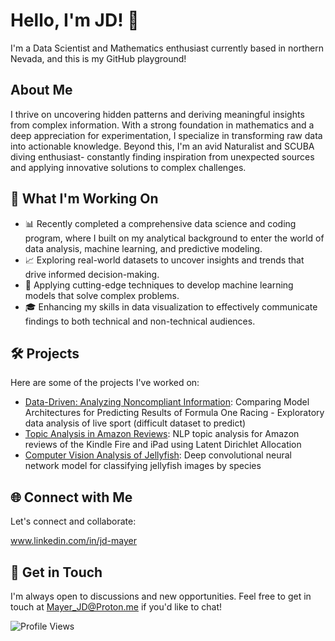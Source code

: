 # Hello, I'm JD! 👋

I'm a Data Scientist and Mathematics enthusiast currently based in northern Nevada, and this is my GitHub playground!

## About Me

I thrive on uncovering hidden patterns and deriving meaningful insights from complex information. With a strong foundation in mathematics and a deep appreciation for experimentation, I specialize in transforming raw data into actionable knowledge. Beyond this, I'm an avid Naturalist and SCUBA diving enthusiast- constantly finding inspiration from unexpected sources and applying innovative solutions to complex challenges.

## 🚀 What I'm Working On

- 📊 Recently completed a comprehensive data science and coding program, where I built on my analytical background to enter the world of data analysis, machine learning, and predictive modeling.
- 📈 Exploring real-world datasets to uncover insights and trends that drive informed decision-making.
- 🤖 Applying cutting-edge techniques to develop machine learning models that solve complex problems.
- 🎓 Enhancing my skills in data visualization to effectively communicate findings to both technical and non-technical audiences.

## 🛠️ Projects

Here are some of the projects I've worked on:

- [Data-Driven: Analyzing Noncompliant Information](https://github.com/UsuallyJD/data-driven.git): Comparing Model Architectures for Predicting Results of Formula One Racing - Exploratory data analysis of live sport (difficult dataset to predict)
- [Topic Analysis in Amazon Reviews](https://github.com/UsuallyJD/amazon_lda): NLP topic analysis for Amazon reviews of the Kindle Fire and iPad using Latent Dirichlet Allocation
- [Computer Vision Analysis of Jellyfish](https://github.com/UsuallyJD/jellyfish_vis.git): Deep convolutional neural network model for classifying jellyfish images by species

## 🌐 Connect with Me

Let's connect and collaborate:

www.linkedin.com/in/jd-mayer

## 💬 Get in Touch

I'm always open to discussions and new opportunities. Feel free to get in touch 
 at Mayer_JD@Proton.me if you'd like to chat!

![Profile Views](https://komarev.com/ghpvc/?username=yourusername&color=brightgreen)
